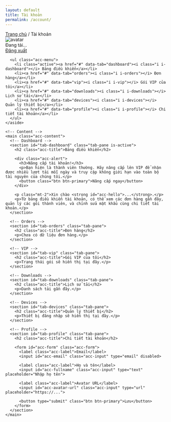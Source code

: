 ```yaml
---
layout: default
title: Tài khoản
permalink: /account/
---
```


<link rel="stylesheet" href="{{ '/assets/css/account.css' | relative_url }}">

<section class="account-container">
  <nav class="breadcrumb">
    <a href="{{ '/' | relative_url }}">Trang chủ</a>
    <span>/</span>
    <span>Tài khoản</span>
  </nav>

  <div class="account-grid">
    <!-- Sidebar -->
    <aside class="acc-sidebar">
      <div class="acc-card acc-user">
        <img id="acc-avatar" class="acc-avatar" src="{{ '/assets/images/sal.jpg' | relative_url }}" alt="avatar">
        <div class="acc-user-info">
          <div id="acc-name" class="acc-name">Đang tải...</div>
          <a id="acc-signout" href="#" class="acc-signout">Đăng xuất</a>
        </div>
      </div>

      <ul class="acc-menu">
        <li class="active"><a href="#" data-tab="dashboard"><i class="i i-dashboard"></i> Bảng điều khiển</a></li>
        <li><a href="#" data-tab="orders"><i class="i i-orders"></i> Đơn hàng</a></li>
        <li><a href="#" data-tab="vip"><i class="i i-vip"></i> Gói VIP của tôi</a></li>
        <li><a href="#" data-tab="downloads"><i class="i i-downloads"></i> Lịch sử tải</a></li>
        <li><a href="#" data-tab="devices"><i class="i i-devices"></i> Quản lý thiết bị</a></li>
        <li><a href="#" data-tab="profile"><i class="i i-profile"></i> Chi tiết tài khoản</a></li>
      </ul>
    </aside>

    <!-- Content -->
    <main class="acc-content">
      <!-- Dashboard -->
      <section id="tab-dashboard" class="tab-pane is-active">
        <h2 class="acc-title">Bảng điều khiển</h2>

        <div class="acc-alert">
          <h3>Nâng cấp tài khoản!</h3>
          <p>Bạn hiện là thành viên thường. Hãy nâng cấp lên VIP để nhận được nhiều lượt tải mỗi ngày và truy cập không giới hạn vào toàn bộ tài nguyên của chúng tôi.</p>
          <button class="btn btn-primary">Nâng cấp ngay</button>
        </div>

        <p class="mt-2">Xin chào <strong id="acc-hello">...</strong>.</p>
        <p>Từ bảng điều khiển tài khoản, có thể xem các đơn hàng gần đây, quản lý các gói thành viên, và chỉnh sửa mật khẩu cùng chi tiết tài khoản.</p>
      </section>

      <!-- Orders -->
      <section id="tab-orders" class="tab-pane">
        <h2 class="acc-title">Đơn hàng</h2>
        <p>Chưa có dữ liệu đơn hàng.</p>
      </section>

      <!-- VIP -->
      <section id="tab-vip" class="tab-pane">
        <h2 class="acc-title">Gói VIP của tôi</h2>
        <p>Trạng thái gói sẽ hiển thị tại đây.</p>
      </section>

      <!-- Downloads -->
      <section id="tab-downloads" class="tab-pane">
        <h2 class="acc-title">Lịch sử tải</h2>
        <p>Danh sách tải gần đây.</p>
      </section>

      <!-- Devices -->
      <section id="tab-devices" class="tab-pane">
        <h2 class="acc-title">Quản lý thiết bị</h2>
        <p>Thiết bị đăng nhập sẽ hiển thị tại đây.</p>
      </section>

      <!-- Profile -->
      <section id="tab-profile" class="tab-pane">
        <h2 class="acc-title">Chi tiết tài khoản</h2>

        <form id="acc-form" class="acc-form">
          <label class="acc-label">Email</label>
          <input id="acc-email" class="acc-input" type="email" disabled>

          <label class="acc-label">Họ và tên</label>
          <input id="acc-fullname" class="acc-input" type="text" placeholder="Nhập họ tên">

          <label class="acc-label">Avatar URL</label>
          <input id="acc-avatar-url" class="acc-input" type="url" placeholder="https://...">

          <button type="submit" class="btn btn-primary">Lưu</button>
        </form>
      </section>
    </main>
  </div>
</section>


